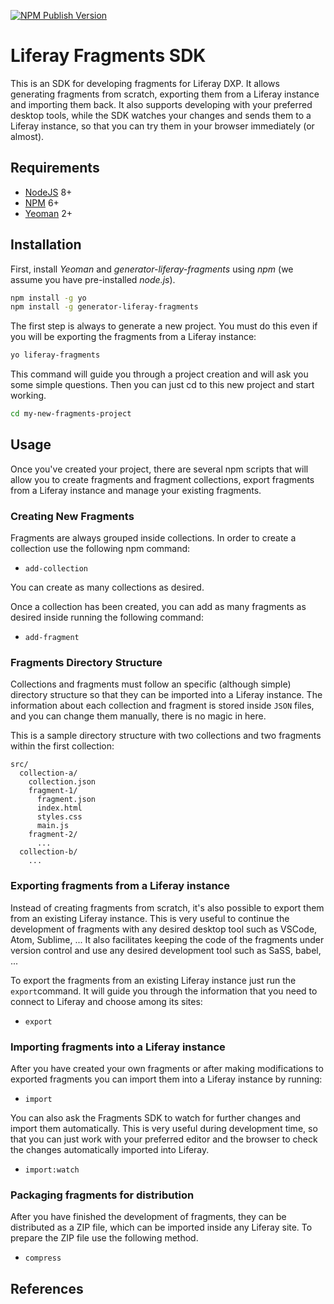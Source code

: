 [![NPM Publish Version][5]][6]

# Liferay Fragments SDK

This is an SDK for developing fragments for Liferay DXP. It allows generating fragments from scratch, exporting them from a Liferay instance and importing them back. It also supports developing with your preferred desktop tools, while the SDK watches your changes and sends them to a Liferay instance, so that you can try them in your browser immediately (or almost).

## Requirements

- [NodeJS][3] 8+
- [NPM][2] 6+
- [Yeoman][1] 2+

## Installation

First, install _Yeoman_ and _generator-liferay-fragments_ using _npm_
(we assume you have pre-installed _node.js_).

```bash
npm install -g yo
npm install -g generator-liferay-fragments
```

The first step is always to generate a new project. You must do this even if you will be exporting the fragments from a Liferay instance:

```bash
yo liferay-fragments
```
This command will guide you through a project creation and will
ask you some simple questions. Then you can just cd to this new project
and start working.

```bash
cd my-new-fragments-project
```

## Usage

Once you've created your project, there are several npm scripts that
will allow you to create fragments and fragment collections, export fragments from a Liferay instance and manage your existing fragments. 

### Creating New Fragments

Fragments are always grouped inside collections. In order to create a collection use the following npm command:

- `add-collection`

You can create as many collections as desired.

Once a collection has been created, you can add as many fragments as desired inside running the following command:

- `add-fragment`

### Fragments Directory Structure

Collections and fragments must follow an specific (although simple) directory structure so that they can be imported into a Liferay instance. The information about each collection and fragment is stored inside `JSON` files,
and you can change them manually, there is no magic in here. 

This is a sample directory structure with two collections and two fragments within the first collection:
```
src/
  collection-a/
    collection.json
    fragment-1/
      fragment.json
      index.html
      styles.css
      main.js
    fragment-2/
      ...
  collection-b/
    ...
```

### Exporting fragments from a Liferay instance

Instead of creating fragments from scratch, it's also possible to export them from an existing Liferay instance. This is very useful to continue the development of fragments with any desired desktop tool such as VSCode, Atom, Sublime, ... It also facilitates keeping the code of the fragments under version control and use any desired development tool such as SaSS, babel, ...

To export the fragments from an existing Liferay instance just run the `export`command. It will guide you through the information that you need to connect to Liferay and choose among its sites:

- `export`

### Importing fragments into a Liferay instance

After you have created your own fragments or after making modifications to exported fragments you can import them into a Liferay instance by running:

- `import`

You can also ask the Fragments SDK to watch for further changes and import them automatically. This is very useful during development time, so that you can just work with your preferred editor and the browser to check the changes automatically imported into Liferay.

- `import:watch`

### Packaging fragments for distribution

After you have finished the development of fragments, they can be distributed as a ZIP file, which can be imported inside any Liferay site. To prepare the ZIP file use the following method.

- `compress`

## References
[1]: https://yeoman.io
[2]: https://www.npmjs.com
[3]: https://nodejs.org
[4]: https://github.com/lerna
[5]: https://badge.fury.io/js/generator-liferay-fragments.svg?style=flat
[6]: https://www.npmjs.com/package/generator-liferay-fragments
